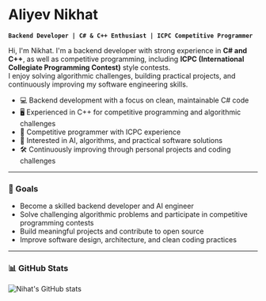 # Aliyev Nikhat

**`Backend Developer | C# & C++ Enthusiast | ICPC Competitive Programmer`**

Hi, I'm Nikhat. I'm a backend developer with strong experience in **C# and C++**, as well as competitive programming, including **ICPC (International Collegiate Programming Contest)** style contests.  
I enjoy solving algorithmic challenges, building practical projects, and continuously improving my software engineering skills.

- 💻 Backend development with a focus on clean, maintainable C# code  
- 🖥️ Experienced in C++ for competitive programming and algorithmic challenges  
- 🧠 Competitive programmer with ICPC experience  
- 🤖 Interested in AI, algorithms, and practical software solutions  
- 🛠️ Continuously improving through personal projects and coding challenges  

---

### 🎯 Goals

- Become a skilled backend developer and AI engineer  
- Solve challenging algorithmic problems and participate in competitive programming contests  
- Build meaningful projects and contribute to open source  
- Improve software design, architecture, and clean coding practices  

---

### 📊 GitHub Stats

![Nihat's GitHub stats](https://github-readme-stats.vercel.app/api?username=AliyevNikhat&show_icons=true&theme=tokyonight)
